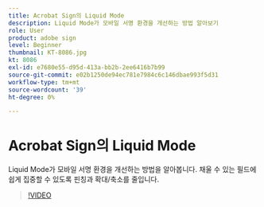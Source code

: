 ```yaml
---
title: Acrobat Sign의 Liquid Mode
description: Liquid Mode가 모바일 서명 환경을 개선하는 방법 알아보기
role: User
product: adobe sign
level: Beginner
thumbnail: KT-8086.jpg
kt: 8086
exl-id: e7680e55-d95d-413a-bb2b-2ee6416b7b99
source-git-commit: e02b1250de94ec781e7984c6c146dbae993f5d31
workflow-type: tm+mt
source-wordcount: '39'
ht-degree: 0%

---
```


# Acrobat Sign의 Liquid Mode

Liquid Mode가 모바일 서명 환경을 개선하는 방법을 알아봅니다. 채울 수 있는 필드에 쉽게 집중할 수 있도록 핀칭과 확대/축소를 줄입니다.

>[!VIDEO](https://video.tv.adobe.com/v/333803?hidetitle=true)
